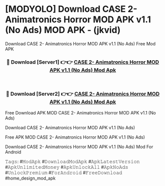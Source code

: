 # [MODYOLO] Download CASE 2- Animatronics Horror MOD APK v1.1 (No Ads) MOD APK - (jkvid)
Download CASE 2- Animatronics Horror MOD APK v1.1 (No Ads) Free Mod APK

<div align="center">
<h3>🔴 Download [Server1] 👉👉 <a href="https://apk-comot.site?title=CASE_2-_Animatronics_Horror_MOD_APK_v1.1_(No_Ads)">CASE 2- Animatronics Horror MOD APK v1.1 (No Ads) Mod Apk</a></h3><br>

<h3>🔴 Download [Server2] 👉👉 <a href="https://apk-comot.site?title=CASE_2-_Animatronics_Horror_MOD_APK_v1.1_(No_Ads)">CASE 2- Animatronics Horror MOD APK v1.1 (No Ads) Mod Apk</a></h3>
</div>


Free Download APK MOD CASE 2- Animatronics Horror MOD APK v1.1 (No Ads)

Download CASE 2- Animatronics Horror MOD APK v1.1 (No Ads) 

Free APK MOD CASE 2- Animatronics Horror MOD APK v1.1 (No Ads) 

Download CASE 2- Animatronics Horror MOD APK v1.1 (No Ads) Mod For Android

𝚃𝚊𝚐𝚜: #𝙼𝚘𝚍𝙰𝚙𝚔 #𝙳𝚘𝚠𝚗𝚕𝚘𝚊𝚍𝙼𝚘𝚍𝙰𝚙𝚔 #𝙰𝚙𝚔𝙻𝚊𝚝𝚎𝚜𝚝𝚅𝚎𝚛𝚜𝚒𝚘𝚗 #𝙰𝚙𝚔𝚄𝚗𝚕𝚒𝚖𝚒𝚝𝚎𝚍𝙼𝚘𝚗𝚎𝚢 #𝙰𝚙𝚔𝚄𝚗𝚕𝚘𝚌𝚔𝙰𝚕𝚕 #𝙰𝚙𝚔𝙽𝚘𝙰𝚍𝚜 #𝚄𝚗𝚕𝚘𝚌𝚔𝙿𝚛𝚎𝚖𝚒𝚞𝚖 #𝙵𝚘𝚛𝙰𝚗𝚍𝚛𝚘𝚒𝚍 #𝙵𝚛𝚎𝚎𝙳𝚘𝚠𝚗𝚕𝚘𝚊𝚍 #home_design_mod_apk